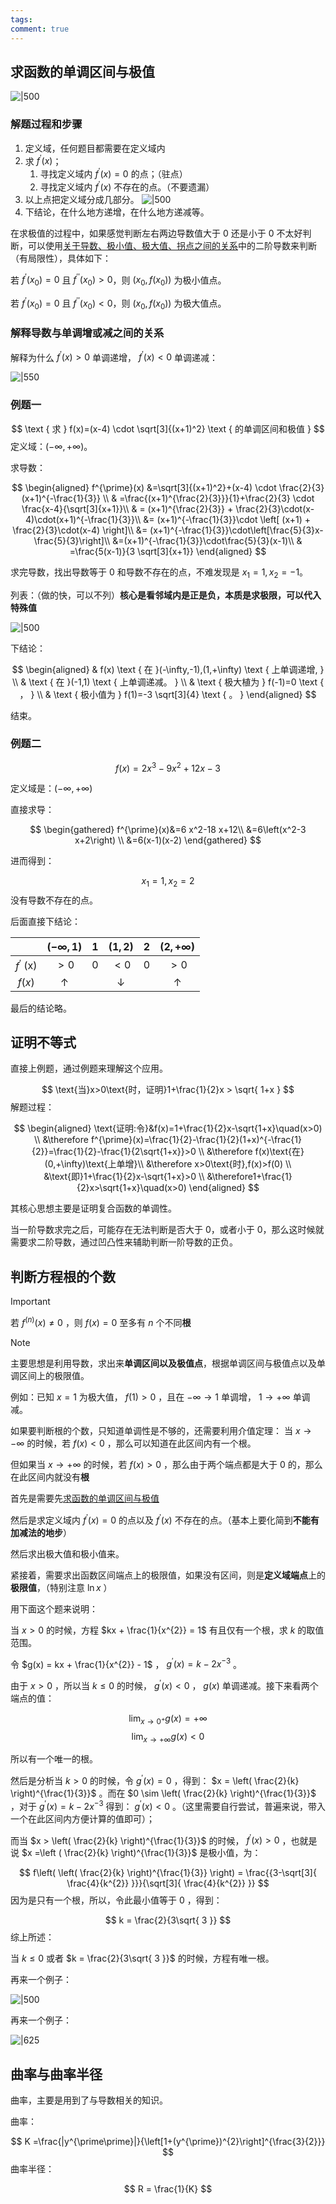 ```yaml
---
tags: 
comment: true
---
```

## 求函数的单调区间与极值

![|500](imgs/Pasted%20image%2020241103145156.png)

### 解题过程和步骤

1. 定义域，任何题目都需要在定义域内
2. 求 $f^{\prime}(x)$；
	1. 寻找定义域内 $f^{\prime}(x) = 0$ 的点；（驻点）
	2. 寻找定义域内 $f^{\prime}(x)$ 不存在的点。（不要遗漏）
3. 以上点把定义域分成几部分。
	![|500](imgs/Pasted%20image%2020241103145704.png)
4. 下结论，在什么地方递增，在什么地方递减等。

在求极值的过程中，如果感觉判断左右两边导数值大于 0 还是小于 0 不太好判断，可以使用[关于导数、极小值、极大值、拐点之间的关系](关于导数、极小值、极大值、拐点之间的关系.md)中的二阶导数来判断（有局限性），具体如下：

若 $f^{\prime}(x_{0}) =0$ 且 $f^{\prime\prime}(x_{0})>0$，则 $(x_{0},f(x_{0}))$ 为极小值点。

若 $f^{\prime}(x_{0}) =0$ 且 $f^{\prime\prime}(x_{0})<0$，则 $(x_{0},f(x_{0}))$ 为极大值点。

### 解释导数与单调增或减之间的关系

解释为什么 $f^{\prime}(x) > 0$ 单调递增， $f^{\prime}(x) < 0$ 单调递减：

 ![|550](imgs/Pasted%20image%2020241103150001.png)

### 例题一

$$
\text { 求 } f(x)=(x-4) \cdot \sqrt[3]{(x+1)^2} \text { 的单调区间和极值 }
$$
定义域：$(-\infty,+\infty)$。

求导数：

$$
\begin{aligned}
f^{\prime}(x) &=\sqrt[3]{(x+1)^2}+(x-4) \cdot \frac{2}{3}(x+1)^{-\frac{1}{3}} \\
& =\frac{(x+1)^{\frac{2}{3}}}{1}+\frac{2}{3} \cdot \frac{x-4}{\sqrt[3]{x+1}}\\
& = (x+1)^{\frac{2}{3}} + \frac{2}{3}\cdot(x-4)\cdot(x+1)^{-\frac{1}{3}}\\
&= (x+1)^{-\frac{1}{3}}\cdot \left[ (x+1) + \frac{2}{3}\cdot(x-4) \right]\\
&= (x+1)^{-\frac{1}{3}}\cdot\left[\frac{5}{3}x-\frac{5}{3}\right]\\
&=(x+1)^{-\frac{1}{3}}\cdot\frac{5}{3}(x-1)\\
& =\frac{5(x-1)}{3 \sqrt[3]{x+1}}
\end{aligned}
$$

求完导数，找出导数等于 $0$ 和导数不存在的点，不难发现是 $x_{1} = 1,x_{2} = -1$。

列表：（做的快，可以不列）**核心是看邻域内是正是负，本质是求极限，可以代入特殊值**

![|500](imgs/Pasted%20image%2020241103150906.png)

下结论：

$$
\begin{aligned}
& f(x) \text { 在 }(-\infty,-1),(1,+\infty) \text { 上单调递增, } \\
& \text { 在 }(-1,1) \text { 上单调递减。 } \\
& \text { 极大植为 } f(-1)=0 \text { ， } \\
& \text { 极小值为 } f(1)=-3 \sqrt[3]{4} \text { 。 }
\end{aligned}
$$

结束。

### 例题二

$$
f(x)=2 x^3-9 x^2+12 x-3
$$

定义域是：$(-\infty,+\infty)$

直接求导：

$$
\begin{gathered}
f^{\prime}(x)&=6 x^2-18 x+12\\
&=6\left(x^2-3 x+2\right) \\
&=6(x-1)(x-2)
\end{gathered}
$$

进而得到：

$$
x_{1} = 1 ,x_{2} = 2
$$
没有导数不存在的点。

后面直接下结论：

|                  | $(-\infty,1)$ | $1$ | $(1,2)$ |  2  | $(2,+\infty)$ |
| :--------------: | :-----------: | :-: | :-----: | :-: | :-----------: |
| $f^{\prime}$ (x) |     $>0$      | $0$ |  $<0$   | $0$ |     $>0$      |
|      $f(x)$      |       ↑       |     |    ↓    |     |       ↑       |

最后的结论略。


## 证明不等式

直接上例题，通过例题来理解这个应用。

$$
\text{当}x>0\text{时，证明}1+\frac{1}{2}x > \sqrt{ 1+x }
$$
解题过程：

$$
\begin{aligned}
\text{证明:令}&f(x)=1+\frac{1}{2}x-\sqrt{1+x}\quad(x>0) \\
&\therefore f^{\prime}(x)=\frac{1}{2}-\frac{1}{2}(1+x)^{-\frac{1}{2}}=\frac{1}{2}-\frac{1}{2\sqrt{1+x}}>0 \\
&\therefore f(x)\text{在}(0,+\infty)\text{上单增}\\
&\therefore x>0\text{时},f(x)>f(0) \\
&\text{即}1+\frac{1}{2}x-\sqrt{1+x}>0 \\
&\therefore1+\frac{1}{2}x>\sqrt{1+x}\quad(x>0)
\end{aligned}
$$

其核心思想主要是证明复合函数的单调性。

当一阶导数求完之后，可能存在无法判断是否大于 $0$，或者小于 $0$，那么这时候就需要求二阶导数，通过凹凸性来辅助判断一阶导数的正负。
## 判断方程根的个数

> [!important]
> 若 $f^{(n)}(x) \neq 0$ ，则 $f(x) =0$ 至多有 $n$ 个不同**根**

> [!note]
> 主要思想是利用导数，求出来**单调区间以及极值点**，根据单调区间与极值点以及单调区间上的极限值。
> 
> 例如：已知 $x = 1$ 为极大值， $f(1)>0$ ，且在 $-\infty \to 1$ 单调增， $1 \to +\infty$ 单调减。
> 
> 如果要判断根的个数，只知道单调性是不够的，还需要利用介值定理： 当 $x \to -\infty$ 的时候，若 $f (x) < 0$ ，那么可以知道在此区间内有一个根。
> 
> 但如果当 $x \to +\infty$ 的时候，若 $f(x) > 0$ ，那么由于两个端点都是大于 $0$ 的，那么在此区间内就没有**根** 

首先是需要先[求函数的单调区间与极值](#求函数的单调区间与极值)

然后是求定义域内 $f^{\prime}(x) = 0$ 的点以及 $f^{\prime}(x)$ 不存在的点。（基本上要化简到**不能有加减法的地步**）

然后求出极大值和极小值来。

紧接着，需要求出函数区间端点上的极限值，如果没有区间，则是**定义域端点**上的**极限值**，（特别注意 $\ln x$ ）

用下面这个题来说明：

当 $x > 0$ 的时候，方程 $kx + \frac{1}{x^{2}} = 1$ 有且仅有一个根，求 $k$ 的取值范围。

令 $g(x) = kx  + \frac{1}{x^{2}} - 1$ ， $g^{\prime}(x) = k - 2 x^{-3}$ 。

由于 $x > 0$ ，所以当 $k\leq 0$ 的时候， $g^{\prime}(x) <0$ ， $g(x)$ 单调递减。接下来看两个端点的值：

$$
\lim_{ x \to 0^{+} }g(x) = +\infty 
$$
$$
\lim_{ x \to +\infty } g(x) < 0
$$

所以有一个唯一的根。

然后是分析当 $k > 0$ 的时候，令 $g^{\prime}(x) = 0$ ，得到： $x = \left( \frac{2}{k} \right)^{\frac{1}{3}}$ 。而在 $0 \sim \left( \frac{2}{k} \right)^{\frac{1}{3}}$ ，对于 $g^{\prime}(x) = k - 2 x^{-3}$ 得到： $g^{\prime}(x) < 0$ 。（这里需要自行尝试，普遍来说，带入一个在此区间内方便计算的值即可）；

而当 $x > \left( \frac{2}{k} \right)^{\frac{1}{3}}$ 的时候， $f^{\prime}(x) >0$ ，也就是说 $x =\left ( \frac{2}{k} \right)^{\frac{1}{3}}$ 是极小值，为： 

$$
f\left( \left( \frac{2}{k} \right)^{\frac{1}{3}} \right) = \frac{{3-\sqrt[3]{ \frac{4}{k^{2}} }}}{\sqrt[3]{ \frac{4}{k^{2}} }}
$$
因为是只有一个根，所以，令此最小值等于 $0$ ，得到：

$$
k = \frac{2}{3\sqrt{ 3 }}
$$
综上所述：

当 $k \leq 0$ 或者 $k = \frac{2}{3\sqrt{ 3 }}$ 的时候，方程有唯一根。

再来一个例子：

![|500](imgs/Pasted%20image%2020241127173120.png)

再来一个例子：

![|625](imgs/Pasted%20image%2020241127173421.png)


## 曲率与曲率半径

曲率，主要是用到了与导数相关的知识。

曲率：

$$
K =\frac{|y^{\prime\prime}|}{\left[1+(y^{\prime})^{2}\right]^{\frac{3}{2}}}
$$
曲率半径：

$$
R = \frac{1}{K}
$$
